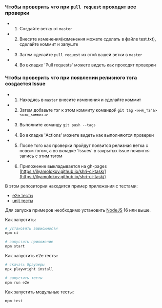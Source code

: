 ### Чтобы проверить что при `pull request` проходят все проверки

- 1. Создайте ветку от `master`
- 2. Внесите изменения(изменения можете сделать в файле test.txt), сделайте коммит и запуште
- 3. Затем сделайте `pull request` из этой вашей ветки в `master`
- 4. Во вкладке 'Pull requests' можете видеть как проходят проверки

### Чтобы проверить что при появлении релизного тэга создается Issue

- 1. Находясь в `master` внесите изменения и сделайте коммит 
- 2. Затем добавьте тэг к этом коммиту командой `git tag <имя_тэга> <хэш_коммита>`
- 3. Выполните команду `git push --tags`
- 4. Во вкладке 'Actions' можете видеть как выполняются проверки
- 5. После того как проверки пройдут появится релизная ветка с новым тэгом, а во вкладке 'Issues' в закрытых issue появится запись с этим тэгом
- 6. Приложение выкладывается на gh-pages [https://ilyamolokov.github.io/shri-ci-task/](https://ilyamolokov.github.io/shri-ci-task/)

В этом репозитории находится пример приложения с тестами:

- [e2e тесты](e2e/example.spec.ts)
- [unit тесты](src/example.test.tsx)

Для запуска примеров необходимо установить [NodeJS](https://nodejs.org/en/download/) 16 или выше.

Как запустить:

```sh
# установить зависимости
npm ci

# запустить приложение
npm start
```

Как запустить e2e тесты:

```sh
# скачать браузеры
npx playwright install

# запустить тесты
npm run e2e
```

Как запустить модульные тесты:

```sh
npm test
```
